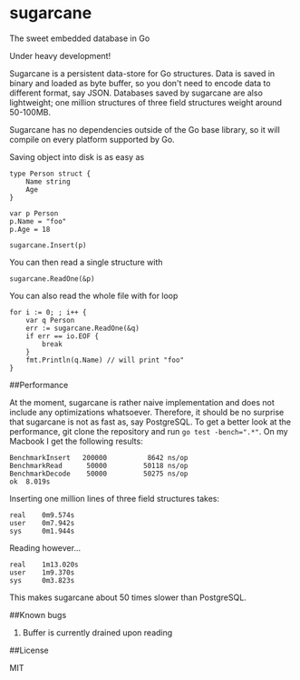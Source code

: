 sugarcane
=========

The sweet embedded database in Go

Under heavy development!

Sugarcane is a persistent data-store for Go structures. Data is saved in binary and loaded as byte buffer, so you don't need to encode data to different format, say JSON. Databases saved by sugarcane are also lightweight; one million structures of three field structures weight around 50-100MB.

Sugarcane has no dependencies outside of the Go base library, so it will compile on every platform supported by Go. 

Saving object into disk is as easy as

	type Person struct {
		Name string
		Age
	}

	var p Person
	p.Name = "foo"
	p.Age = 18

	sugarcane.Insert(p)

You can then read a single structure with

	sugarcane.ReadOne(&p)

You can also read the whole file with for loop

	for i := 0; ; i++ {
		var q Person
		err := sugarcane.ReadOne(&q)
		if err == io.EOF {
			break
		}
		fmt.Println(q.Name) // will print "foo"
	}

##Performance

At the moment, sugarcane is rather naive implementation and does not include any optimizations whatsoever. Therefore, it should be no surprise that sugarcane is not as fast as, say PostgreSQL. To get a better look at the performance, git clone the repository and run `go test -bench=".*"`. On my Macbook I get the following results:

	BenchmarkInsert	  200000	      8642 ns/op
	BenchmarkRead	   50000	     50118 ns/op
	BenchmarkDecode	   50000	     50275 ns/op 
	ok	8.019s

Inserting one million lines of three field structures takes:

	real	0m9.574s
	user	0m7.942s
	sys		0m1.944s

Reading however...

	real	1m13.020s
	user	1m9.370s
	sys		0m3.823s

This makes sugarcane about 50 times slower than PostgreSQL.

##Known bugs

1. Buffer is currently drained upon reading

##License

MIT